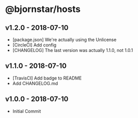 # @bjornstar/hosts

## v1.2.0 - 2018-07-10
- [package.json] We're actually using the Unlicense
- [CircleCI] Add config
- [CHANGELOG] The last version was actually 1.1.0, not 1.0.1

## v1.1.0 - 2018-07-10
- [TravisCI] Add badge to README
- Add CHANGELOG.md

## v1.0.0 - 2018-07-10
- Initial Commit
